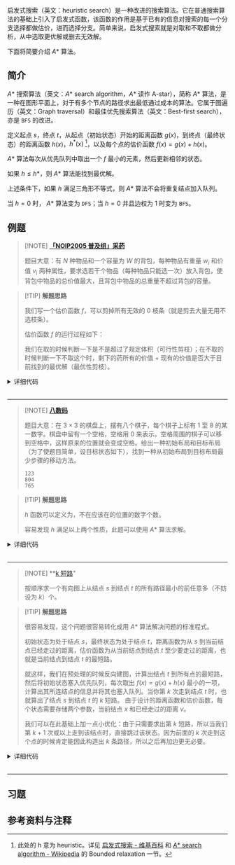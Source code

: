 启发式搜索（英文：heuristic search）是一种改进的搜索算法。它在普通搜索算法的基础上引入了启发式函数，该函数的作用是基于已有的信息对搜索的每一个分支选择都做估价，进而选择分支。简单来说，启发式搜索就是对取和不取都做分析，从中选取更优解或删去无效解。


下面将简要介绍 $A*$ 算法。

## 简介

$A*$ 搜索算法（英文：$A*$ search algorithm，$A*$ 读作 A-star），简称 $A*$ 算法，是一种在图形平面上，对于有多个节点的路径求出最低通过成本的算法。它属于图遍历（英文：Graph traversal）和最佳优先搜索算法（英文：Best-first search），亦是 `BFS` 的改进。

定义起点 $s$，终点 $t$，从起点（初始状态）开始的距离函数 $g(x)$，到终点（最终状态）的距离函数 $h(x)$，$h^{\ast}(x)$ [^note1]，以及每个点的估价函数 $f(x)=g(x)+h(x)$。

  $A*$ 算法每次从优先队列中取出一个 $f$ 最小的元素，然后更新相邻的状态。

如果 $h\leq h*$，则 $A*$ 算法能找到最优解。

上述条件下，如果 $h$ 满足三角形不等式，则 $A*$ 算法不会将重复结点加入队列。

当 $h=0$ 时， $A*$ 算法变为 `DFS`；当 $h=0$ 并且边权为 $1$ 时变为 `BFS`。

## 例题

> [!NOTE] **[「NOIP2005 普及组」采药](https://www.luogu.com.cn/problem/P1048)**
> 
> 题目大意：有 $N$ 种物品和一个容量为 $W$ 的背包，每种物品有重量 $w_i$ 和价值 $v_i$ 两种属性，要求选若干个物品（每种物品只能选一次）放入背包，使背包中物品的总价值最大，且背包中物品的总重量不超过背包的容量。

> [!TIP] **解题思路**
> 
> 我们写一个估价函数 $f$，可以剪掉所有无效的 $0$ 枝条（就是剪去大量无用不选枝条）。
> 
> 估价函数 $f$ 的运行过程如下：
> 
> 我们在取的时候判断一下是不是超过了规定体积（可行性剪枝）；在不取的时候判断一下不取这个时，剩下的药所有的价值 + 现有的价值是否大于目前找到的最优解（最优性剪枝）。

<details>
<summary>详细代码</summary>
<!-- tabs:start -->

##### **C++**

```cpp
```

##### **Python**

```python
```

<!-- tabs:end -->
</details>

<br>

* * *

> [!NOTE] **[八数码](https://www.luogu.com.cn/problem/P1379)**
> 
> 题目大意：在 $3\times 3$ 的棋盘上，摆有八个棋子，每个棋子上标有 $1$ 至 $8$ 的某一数字。棋盘中留有一个空格，空格用 $0$ 来表示。空格周围的棋子可以移到空格中，这样原来的位置就会变成空格。给出一种初始布局和目标布局（为了使题目简单，设目标状态如下），找到一种从初始布局到目标布局最少步骤的移动方法。
> 
> ```plain
> 123
> 804
> 765
> ```

> [!TIP] **解题思路**
> 
> $h$ 函数可以定义为，不在应该在的位置的数字个数。
> 
> 容易发现 $h$ 满足以上两个性质，此题可以使用 $A*$ 算法求解。


<details>
<summary>详细代码</summary>
<!-- tabs:start -->

##### **C++**

```cpp
int f(string state) {
    int res = 0;
    for (int i = 0; i < state.size(); i ++ )
        if (state[i] != 'x') {
            int t = state[i] - '1';
            res += abs(i / 3 - t / 3) + abs(i % 3 - t % 3);
        }
    return res;
}

string bfs(string start) {
    int dx[4] = {-1, 0, 1, 0}, dy[4] = {0, 1, 0, -1};
    char op[4] = {'u', 'r', 'd', 'l'};

    string end = "12345678x";
    unordered_map<string, int> dist;
    unordered_map<string, pair<string, char>> prev;
    priority_queue<pair<int, string>, vector<pair<int, string>>, greater<pair<int, string>>> heap;

    heap.push({f(start), start});
    dist[start] = 0;

    while (heap.size()) {
        auto t = heap.top();
        heap.pop();

        string state = t.second;

        if (state == end) break;

        int step = dist[state];
        int x, y;
        for (int i = 0; i < state.size(); i ++ )
            if (state[i] == 'x') {
                x = i / 3, y = i % 3;
                break;
            }
        string source = state;
        for (int i = 0; i < 4; i ++ ) {
            int a = x + dx[i], b = y + dy[i];
            if (a >= 0 && a < 3 && b >= 0 && b < 3) {
                swap(state[x * 3 + y], state[a * 3 + b]);
                if (!dist.count(state) || dist[state] > step + 1) {
                    dist[state] = step + 1;
                    prev[state] = {source, op[i]};
                    heap.push({dist[state] + f(state), state});
                }
                swap(state[x * 3 + y], state[a * 3 + b]);
            }
        }
    }

    string res;
    while (end != start) {
        res += prev[end].second;
        end = prev[end].first;
    }
    reverse(res.begin(), res.end());
    return res;
}

int main() {
    string g, c, seq;
    while (cin >> c) {
        g += c;
        if (c != "x") seq += c;
    }

    int t = 0;
    for (int i = 0; i < seq.size(); i ++ )
        for (int j = i + 1; j < seq.size(); j ++ )
            if (seq[i] > seq[j])
                t ++ ;

    if (t % 2) puts("unsolvable");
    else cout << bfs(g) << endl;

    return 0;
}
```

##### **Python**

```python
```

<!-- tabs:end -->
</details>

<br>

* * *

> [!NOTE] **[k 短路](https://www.luogu.com.cn/problem/P2483)" 
> 
> 按顺序求一个有向图上从结点 $s$ 到结点 $t$ 的所有路径最小的前任意多（不妨设为 $k$）个。

> [!TIP] **解题思路**
> 
> 很容易发现，这个问题很容易转化成用 $A*$ 算法解决问题的标准程式。
> 
> 初始状态为处于结点 $s$，最终状态为处于结点 $t$，距离函数为从 $s$ 到当前结点已经走过的距离，估价函数为从当前结点到结点 $t$ 至少要走过的距离，也就是当前结点到结点 $t$ 的最短路。
> 
> 就这样，我们在预处理的时候反向建图，计算出结点 $t$ 到所有点的最短路，然后将初始状态塞入优先队列，每次取出 $f(x)=g(x)+h(x)$ 最小的一项，计算出其所连结点的信息并将其也塞入队列。当你第 $k$ 次走到结点 $t$ 时，也就算出了结点 $s$ 到结点 $t$ 的 $k$ 短路。
> 由于设计的距离函数和估价函数，每个状态需要存储两个参数，当前结点 $x$ 和已经走过的距离 $v$。
> 
> 我们可以在此基础上加一点小优化：由于只需要求出第 $k$ 短路，所以当我们第 $k+1$ 次或以上走到该结点时，直接跳过该状态。因为前面的 $k$ 次走到这个点的时候肯定能因此构造出 $k$ 条路径，所以之后再加边更无必要。

<details>
<summary>详细代码</summary>
<!-- tabs:start -->

##### **C++**

```cpp
typedef pair<int, int> PII;
typedef pair<int, PII> PIII;

const int N = 1010, M = 200010;

int n, m, S, T, K;
int h[N], rh[N], e[M], w[M], ne[M], idx;
int dist[N], cnt[N];
bool st[N];

void add(int h[], int a, int b, int c) {
    e[idx] = b, w[idx] = c, ne[idx] = h[a], h[a] = idx ++ ;
}

void dijkstra() {
    priority_queue<PII, vector<PII>, greater<PII>> heap;
    heap.push({0, T});

    memset(dist, 0x3f, sizeof dist);
    dist[T] = 0;

    while (heap.size()) {
        auto t = heap.top();
        heap.pop();

        int ver = t.y;
        if (st[ver]) continue;
        st[ver] = true;

        for (int i = rh[ver]; ~i; i = ne[i]) {
            int j = e[i];
            if (dist[j] > dist[ver] + w[i]) {
                dist[j] = dist[ver] + w[i];
                heap.push({dist[j], j});
            }
        }
    }
}

int astar() {
    priority_queue<PIII, vector<PIII>, greater<PIII>> heap;
    heap.push({dist[S], {0, S}});

    while (heap.size()) {
        auto t = heap.top();
        heap.pop();

        int ver = t.y.y, distance = t.y.x;
        cnt[ver] ++ ;
        if (cnt[T] == K) return distance;

        for (int i = h[ver]; ~i; i = ne[i]) {
            int j = e[i];
            if (cnt[j] < K)
                heap.push({distance + w[i] + dist[j], {distance + w[i], j}});
        }
    }

    return -1;
}

int main() {
    scanf("%d%d", &n, &m);
    memset(h, -1, sizeof h);
    memset(rh, -1, sizeof rh);

    for (int i = 0; i < m; i ++ ) {
        int a, b, c;
        scanf("%d%d%d", &a, &b, &c);
        add(h, a, b, c);
        add(rh, b, a, c);
    }
    scanf("%d%d%d", &S, &T, &K);
    if (S == T) K ++ ;

    dijkstra();
    printf("%d\n", astar());

    return 0;
}
```

##### **Python**

```python
```

<!-- tabs:end -->
</details>

<br>

* * *

## 习题


## 参考资料与注释

[^note1]: 此处的 h 意为 heuristic。详见 [启发式搜索 - 维基百科](https://zh.wikipedia.org/wiki/%E5%90%AF%E5%8F%91%E5%BC%8F%E6%90%9C%E7%B4%A2) 和 [  $A*$ search algorithm - Wikipedia](https://en.wikipedia.org/wiki/A*_search_algorithm#Bounded_relaxation) 的 Bounded relaxation 一节。
